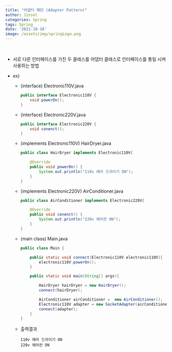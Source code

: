 ```yaml
---
title: "어댑터 패턴 (Adapter Pattern)"
author: Jinsol
categories: Spring
tags: Spring
date: '2021-10-18'
image: /assets/img/springLogo.png
---
```


<br>

- 서로 다른 인터페이스를 가진 두 클래스를 어댑터 클래스로 인터페이스를 통일 시켜 사용하는 방법

- ex)

    - (interface) Electronic110V.java

        ```java
        public interface Electronic110V {
            void powerOn();
        }
        ```

    - (interface) Electronic220V.java

        ```java
        public interface Electronic220V {
            void conenct();
        }
        ```

    - (implements Electronic110V) HairDryer.java

        ```java
        public class HairDryer implements Electronic110V{

            @Override
            public void powerOn() {
                System.out.println("110v 헤어 드라이기 ON");
            }
        }
        ```

    - (implements Electronic220V) AirConditioner.java

        ```java
        public class AirConditioner implements Electronic220V{

            @Override
            public void conenct() {
                System.out.println("220v 에어컨 ON");
            }
        }
        ```

    - (main class) Main.java

        ```java
        public class Main {

            public static void connect(Electronic110V electronic110V){
                electronic110V.powerOn();
            }

            public static void main(String[] args){

                HairDryer hairDryer = new HairDryer();
                connect(hairDryer);

                AirConditioner airConditioner =  new AirConditioner();
                Electronic110V adapter = new SocketAdapter(airConditioner);
                connect(adapter);
            }
        }
        ```

    - 출력결과

        ```
        110v 헤어 드라이기 ON
        220v 에어컨 ON
        ```
